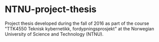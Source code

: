 # NTNU-project-thesis
Project thesis developed during the fall of 2016 as part of the course "TTK4550 Teknisk kybernetikk, fordypningsprosjekt" at the Norwegian University of Science and Technology (NTNU).
